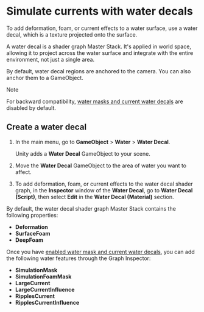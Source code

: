 # Simulate currents with water decals

To add deformation, foam, or current effects to a water surface, use a water decal, which is a texture projected onto the surface.

A water decal is a shader graph Master Stack. It's applied in world space, allowing it to project across the water surface and integrate with the entire environment, not just a single area.

By default, water decal regions are anchored to the camera. You can also anchor them to a GameObject.

> [!NOTE]
> For backward compatibility, [water masks and current water decals](enable-mask-and-current-water-decals.md) are disabled by default.

## Create a water decal

1. In the main menu, go to **GameObject** > **Water** > **Water Decal**.

    Unity adds a **Water Decal** GameObject to your scene.

1. Move the **Water Decal** GameObject to the area of water you want to affect.

1. To add deformation, foam, or current effects to the water decal shader graph, in the **Inspector** window of the **Water Decal**, go to **Water Decal (Script)**, then select **Edit** in the **Water Decal (Material)** section.

By default, the water decal shader graph Master Stack contains the following properties:

- **Deformation**
- **SurfaceFoam**
- **DeepFoam**

Once you have [enabled water mask and current water decals](enable-mask-and-current-water-decals.md), you can add the following water features through the Graph Inspector:

- **SimulationMask**
- **SimulationFoamMask**
- **LargeCurrent**
- **LargeCurrentInfluence**
- **RipplesCurrent**
- **RipplesCurrentInfluence**
